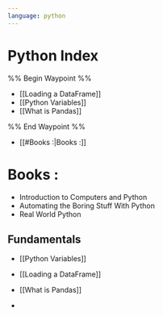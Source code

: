 ```yaml
---
language: python
---
```

# Python Index


%% Begin Waypoint %%
- [[Loading a DataFrame]]
- [[Python Variables]]
- [[What is Pandas]]

%% End Waypoint %%




- [[#Books :|Books :]]

#  Books :
- Introduction to Computers and Python
- Automating the Boring Stuff With Python
- Real World Python

















## Fundamentals

- [[Python Variables]]
- [[Loading a DataFrame]]



- [[What is Pandas]]
- 